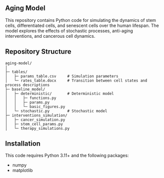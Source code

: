 ## Aging Model

This repository contains Python code for simulating the dynamics of stem cells, differentiated cells, and senescent cells over the human lifespan. The model explores the effects of stochastic processes, anti-aging interventions, and cancerous cell dynamics.

## Repository Structure

```text
aging-model/
│
├─ tables/
│   ├─ params_table.csv     # Simulation parameters
│   └─ rates_table.docx     # Transition between cell states and process descriptions
├─ baseline_model/
│   ├─ deterministic/       # Deterministic model
│   │   ├─ functions.py
│   │   ├─ params.py
│   │   └─ basic_figures.py
│   └─ stochastic.py        # Stochastic model
├─ interventions_simulation/
│   ├─ cancer_simulation.py
│   ├─ stem_cell_params.py
│   └─ therapy_simulations.py
```

## Installation

This code requires Python 3.11+ and the following packages:

- numpy
- matplotlib
